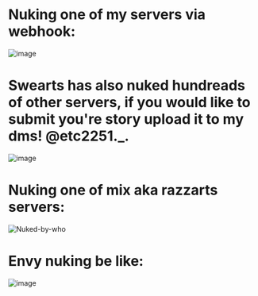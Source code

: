 # Nuking one of my servers via webhook:
![image](https://github.com/user-attachments/assets/9409477b-342e-4d64-a2b5-ca4ed5bc3100)
# Swearts has also nuked hundreads of other servers, if you would like to submit you're story upload it to my dms! @etc2251._.
![image](https://github.com/user-attachments/assets/09fcf911-f95e-493a-9d98-7166942fd3d6)
# Nuking one of mix aka razzarts servers:
![Nuked-by-who](https://github.com/user-attachments/assets/918d371d-1fce-43be-997c-49e56acb4456)
# Envy nuking be like:
![image](https://github.com/user-attachments/assets/692853e5-e437-4465-ac16-658b57eb578f)
